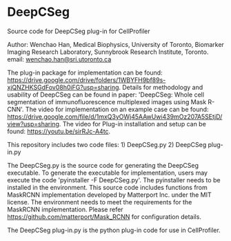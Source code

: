 # DeepCSeg
Source code for DeepCSeg plug-in for CellProfiler

Author: Wenchao Han, Medical Biophysics, University of Toronto, Biomarker Imaging Research Laboratory, Sunnybrook Research Institute, Toronto. email: wenchao.han@sri.utoronto.ca

The plug-in package for implementation can be found: https://drive.google.com/drive/folders/1WBYFH9bf89s-xjQNZHKSGdFov08h0iFG?usp=sharing.
Details for methodology and usability of DeepCSeg can be found in paper: 'DeepCSeg: Whole cell segmentation of immunofluorescence multiplexed images using Mask R-CNN'.
The video for implementation on an example case can be found: https://drive.google.com/file/d/1mxQ3yOWj45AAwUwi439mOz207A5SEtjD/view?usp=sharing.
The video for Plug-in installation and setup can be found: https://youtu.be/sirRJc-A4tc.

This repository includes two code files: 1) DeepCSeg.py 2) DeepCSeg plug-in.py

The DeepCSeg.py is the source code for generating the DeepCSeg executable. To generate the executable for implementation, users may execute the code 'pyinstaller -F DeepCSeg.py'. The pyinstaller needs to be installed in the environment. This source code includes functions from MaskRCNN implementation developed by Matterport Inc. under the MIT license. The environment needs to meet the requirements for the MaskRCNN implementation. Please refer https://github.com/matterport/Mask_RCNN for configuration details.

The DeepCSeg plug-in.py is the python plug-in code for use in CellProfiler.

